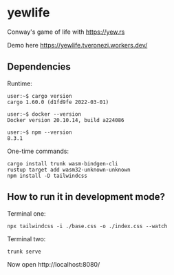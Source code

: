 # yewlife 

Conway's game of life with https://yew.rs

Demo here https://yewlife.tveronezi.workers.dev/

## Dependencies

Runtime:
```shell
user:~$ cargo version
cargo 1.60.0 (d1fd9fe 2022-03-01)

user:~$ docker --version
Docker version 20.10.14, build a224086

user:~$ npm --version
8.3.1
```

One-time commands:
```shell
cargo install trunk wasm-bindgen-cli
rustup target add wasm32-unknown-unknown
npm install -D tailwindcss
```

## How to run it in development mode?

Terminal one:

```
npx tailwindcss -i ./base.css -o ./index.css --watch
```

Terminal two:

```shell script
trunk serve
```

Now open http://localhost:8080/
